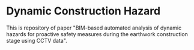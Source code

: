 # Dynamic Construction Hazard
This is repository of paper "BIM-based automated analysis of dynamic hazards for proactive safety measures during the earthwork construction stage using CCTV data".
